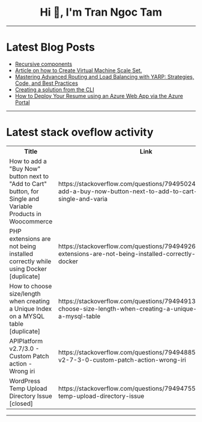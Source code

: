 <h1 align="center">Hi 👋, I'm Tran Ngoc Tam</h1>

---

# Latest Blog Posts 
<!-- BLOG-POST-LIST:START -->
- [Recursive components](https://dev.to/flodev/recursive-components-4jp5)
- [Article on how to Create Virtual Machine Scale Set.](https://dev.to/onyemuche/article-on-how-to-create-virtual-machine-scale-set-31hn)
- [Mastering Advanced Routing and Load Balancing with YARP: Strategies, Code, and Best Practices](https://dev.to/leandroveiga/mastering-advanced-routing-and-load-balancing-with-yarp-strategies-code-and-best-practices-5ddh)
- [Creating a solution from the CLI](https://dev.to/tallesl/creating-a-solution-from-the-cli-57o3)
- [How to Deploy Your Resume using an Azure Web App via the Azure Portal](https://dev.to/ibrahimbioabu/how-to-deploy-your-resume-using-an-azure-web-app-via-azure-portal-352o)
<!-- BLOG-POST-LIST:END -->

---

# Latest stack oveflow activity
<table>
  <tr><th>Title</th><th>Link</th></tr>
  <!-- STACKOVERFLOW:START --><tr><td>How to add a &quot;Buy Now&quot; button next to &quot;Add to Cart&quot; button, for Single and Variable Products in Woocommerce</td><td>https://stackoverflow.com/questions/79495024/how-to-add-a-buy-now-button-next-to-add-to-cart-button-for-single-and-varia</td></tr><tr><td>PHP extensions are not being installed correctly while using Docker [duplicate]</td><td>https://stackoverflow.com/questions/79494926/php-extensions-are-not-being-installed-correctly-while-using-docker</td></tr><tr><td>How to choose size/length when creating a Unique Index on a MYSQL table [duplicate]</td><td>https://stackoverflow.com/questions/79494913/how-to-choose-size-length-when-creating-a-unique-index-on-a-mysql-table</td></tr><tr><td>APIPlatform v2.7/3.0 - Custom Patch action - Wrong iri</td><td>https://stackoverflow.com/questions/79494885/apiplatform-v2-7-3-0-custom-patch-action-wrong-iri</td></tr><tr><td>WordPress Temp Upload Directory Issue [closed]</td><td>https://stackoverflow.com/questions/79494755/wordpress-temp-upload-directory-issue</td></tr><!-- STACKOVERFLOW:END -->
</table>

---


